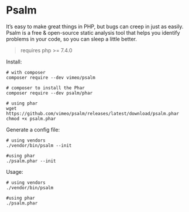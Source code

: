 # Psalm

It’s easy to make great things in PHP, but bugs can creep in 
just as easily. Psalm is a free & open-source static analysis
tool that helps you identify problems in your code, so you can
sleep a little better.

> requires php >= 7.4.0

Install:

```
# with composer
composer require --dev vimeo/psalm

# composer to install the Phar
composer require --dev psalm/phar

# using phar
wget https://github.com/vimeo/psalm/releases/latest/download/psalm.phar
chmod +x psalm.phar
```

Generate a config file:

```
# using vendors
./vendor/bin/psalm --init

#using phar
./psalm.phar --init
```

Usage:

```
# using vendors
./vendor/bin/psalm

#using phar
./psalm.phar
```



